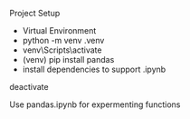 Project Setup
- Virtual Environment
- python -m venv .venv
- venv\Scripts\activate
- (venv)  pip install pandas
- install dependencies to support .ipynb

deactivate

Use pandas.ipynb for expermenting functions

